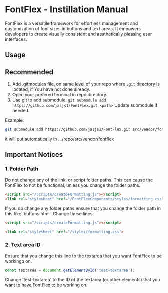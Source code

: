# FontFlex - Instillation Manual

FontFlex is a versatile framework for effortless management and customization of font sizes in buttons and text areas. It empowers developers to create visually consistent and aesthetically pleasing user interfaces.

## Usage

## Recommended

1. Add .gitmodules file, on same level of your repo where `.git` directory is located, if You have not done already.
2. Open your prefered terminal in repo directory.
3. Use git to add submodule:
  `git submodule add https://github.com/jasjs1/FontFlex.git <path>`
  Update submodule if needed.
  
  Example:

```bash
git submodule add https://github.com/jasjs1/FontFlex.git src/vendor/fontflex
```
  
  it will put automatically in .../repo/src/vendor/fontflex

## Important Notices

### 1. Folder Path

Do not change any of the link, or script folder paths. This can cause the FontFlex to not be functional, unless you change the folder paths.

```html
<script src="/scripts/createFormatting.js"></script>
<link rel="stylesheet" href="/FontFlexComponents/styles/formatting.css">
```

If you do change any folder paths ensure that you change the folder path in this file: 'buttons.html'. Change these lines:

```html
<script src="/scripts/createFormatting.js"></script>

<link rel="stylesheet" href="/styles/formatting.css">
```

### 2. Text area ID

Ensure that you change this line to the textarea that you want FontFlex to be workingo on.

```js
const textarea = document.getElementById('test-textarea');
```

Change 'test-textarea' to the ID of the textarea (or other elements) that you want to have FontFlex to be working on.
